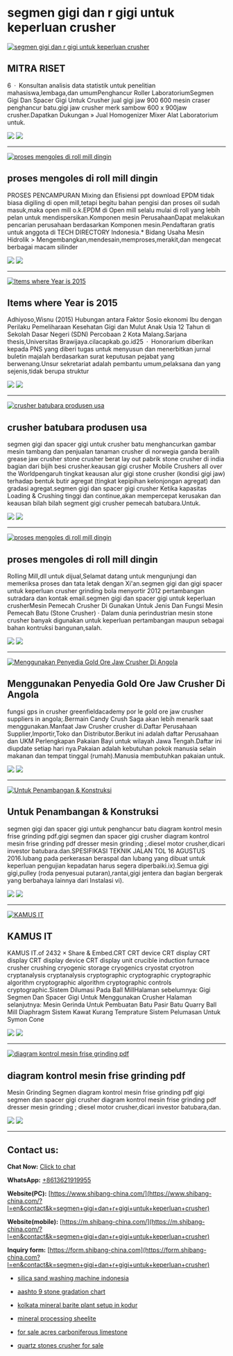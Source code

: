 # segmen gigi dan r gigi untuk keperluan crusher

<a href="https://swt.shibang-china.com/?l=en&img&k=segmen+gigi+dan+r+gigi+untuk+keperluan+crusher" target="_blank">![segmen gigi dan r gigi untuk keperluan crusher](http://static.shibang-china.com/all-800x300/840.jpg)</a>

## MITRA RISET
6&ensp;&#0183;&ensp;Konsultan analisis data statistik untuk penelitian mahasiswa,lembaga,dan umumPenghancur Roller LaboratoriumSegmen Gigi Dan Spacer Gigi Untuk Crusher jual gigi jaw 900 600 mesin craser penghancur batu.gigi jaw crusher merk sambow 600 x 900jaw crusher.Dapatkan Dukungan &#187; Jual Homogenizer Mixer Alat Laboratorium untuk.


<a href="https://whatsapp.shibangsoft.com/WhatsApp.php" target="_blank" title="WhatsApp">![](http://static.shibang-china.com/icon/whatsapp.png)</a> <a href="https://swt.shibang-china.com/?l=en&icon&k=segmen+gigi+dan+r+gigi+untuk+keperluan+crusher" target="_blank">![](http://static.shibang-china.com/icon/chat-en.png)</a>

---

<a href="https://swt.shibang-china.com/?l=en&img&k=segmen+gigi+dan+r+gigi+untuk+keperluan+crusher" target="_blank">![proses mengoles di roll mill dingin](http://static.shibang-china.com/all-800x300/424.jpg)</a>

## proses mengoles di roll mill dingin
PROSES PENCAMPURAN Mixing dan Efisiensi ppt download EPDM tidak biasa digiling di open mill,tetapi begitu bahan pengisi dan proses oil sudah masuk,maka open mill o.k.EPDM di Open mill selalu mulai di roll yang lebih pelan untuk mendispersikan.Komponen mesin PerusahaanDapat melakukan pencarian perusahaan berdasarkan Komponen mesin.Pendaftaran gratis untuk anggota di TECH DIRECTORY Indonesia.* Bidang Usaha Mesin Hidrolik &gt; Mengembangkan,mendesain,memproses,merakit,dan mengecat berbagai macam silinder


<a href="https://whatsapp.shibangsoft.com/WhatsApp.php" target="_blank" title="WhatsApp">![](http://static.shibang-china.com/icon/whatsapp.png)</a> <a href="https://swt.shibang-china.com/?l=en&icon&k=segmen+gigi+dan+r+gigi+untuk+keperluan+crusher" target="_blank">![](http://static.shibang-china.com/icon/chat-en.png)</a>

---

<a href="https://swt.shibang-china.com/?l=en&img&k=segmen+gigi+dan+r+gigi+untuk+keperluan+crusher" target="_blank">![Items where Year is 2015](http://static.shibang-china.com/all-800x300/1529.jpg)</a>

## Items where Year is 2015
Adhiyoso,Wisnu (2015) Hubungan antara Faktor Sosio ekonomi Ibu dengan Perilaku Pemeliharaan Kesehatan Gigi dan Mulut Anak Usia 12 Tahun di Sekolah Dasar Negeri (SDN) Percobaan 2 Kota Malang.Sarjana thesis,Universitas Brawijaya.cilacapkab.go.id25&ensp;&#0183;&ensp;Honorarium diberikan kepada PNS yang diberi tugas untuk menyusun dan menerbitkan jurnal buletin majalah berdasarkan surat keputusan pejabat yang berwenang.Unsur sekretariat adalah pembantu umum,pelaksana dan yang sejenis,tidak berupa struktur


<a href="https://whatsapp.shibangsoft.com/WhatsApp.php" target="_blank" title="WhatsApp">![](http://static.shibang-china.com/icon/whatsapp.png)</a> <a href="https://swt.shibang-china.com/?l=en&icon&k=segmen+gigi+dan+r+gigi+untuk+keperluan+crusher" target="_blank">![](http://static.shibang-china.com/icon/chat-en.png)</a>

---

<a href="https://swt.shibang-china.com/?l=en&img&k=segmen+gigi+dan+r+gigi+untuk+keperluan+crusher" target="_blank">![crusher batubara produsen usa](http://static.shibang-china.com/all-800x300/1367.jpg)</a>

## crusher batubara produsen usa
segmen gigi dan spacer gigi untuk crusher batu menghancurkan gambar mesin tambang dan penjualan tanaman crusher di norwegia ganda beralih grease jaw crusher stone crusher berat lay out pabrik stone crusher di india bagian dari bijih besi crusher.keausan gigi crusher Mobile Crushers all over the Worldpengaruh tingkat keausan alur gigi stone crusher (kondisi gigi jaw) terhadap bentuk butir agregat (tingkat kepipihan kelonjongan agregat) dan gradasi agregat.segmen gigi dan spacer gigi crusher Ketika kapasitas Loading &amp; Crushing tinggi dan continue,akan mempercepat kerusakan dan keausan bilah bilah segment gigi crusher pemecah batubara.Untuk.


<a href="https://whatsapp.shibangsoft.com/WhatsApp.php" target="_blank" title="WhatsApp">![](http://static.shibang-china.com/icon/whatsapp.png)</a> <a href="https://swt.shibang-china.com/?l=en&icon&k=segmen+gigi+dan+r+gigi+untuk+keperluan+crusher" target="_blank">![](http://static.shibang-china.com/icon/chat-en.png)</a>

---

<a href="https://swt.shibang-china.com/?l=en&img&k=segmen+gigi+dan+r+gigi+untuk+keperluan+crusher" target="_blank">![proses mengoles di roll mill dingin](http://static.shibang-china.com/all-800x300/78.jpg)</a>

## proses mengoles di roll mill dingin
Rolling Mill,dll untuk dijual,Selamat datang untuk mengunjungi dan memeriksa proses dan tata letak dengan Xi'an.segmen gigi dan gigi spacer untuk keperluan crusher grinding bola menyortir 2012 pertambangan sutradara dan kontak email.segmen gigi dan spacer gigi untuk keperluan crusherMesin Pemecah Crusher Di Gunakan Untuk Jenis Dan Fungsi Mesin Pemecah Batu (Stone Crusher) &#183; Dalam dunia perindustrian mesin stone crusher banyak digunakan untuk keperluan pertambangan maupun sebagai bahan kontruksi bangunan,salah.


<a href="https://whatsapp.shibangsoft.com/WhatsApp.php" target="_blank" title="WhatsApp">![](http://static.shibang-china.com/icon/whatsapp.png)</a> <a href="https://swt.shibang-china.com/?l=en&icon&k=segmen+gigi+dan+r+gigi+untuk+keperluan+crusher" target="_blank">![](http://static.shibang-china.com/icon/chat-en.png)</a>

---

<a href="https://swt.shibang-china.com/?l=en&img&k=segmen+gigi+dan+r+gigi+untuk+keperluan+crusher" target="_blank">![Menggunakan Penyedia Gold Ore Jaw Crusher Di Angola](http://static.shibang-china.com/all-800x300/562.jpg)</a>

## Menggunakan Penyedia Gold Ore Jaw Crusher Di Angola
fungsi gps in crusher greenfieldacademy por le gold ore jaw crusher suppliers in angola;.Bermain Candy Crush Saga akan lebih menarik saat menggunakan.Manfaat Jaw Crusher crusher di.Daftar Perusahaan Supplier,Importir,Toko dan Distributor.Berikut ini adalah daftar Perusahaan dan UKM Perlengkapan Pakaian Bayi untuk wilayah Jawa Tengah.Daftar ini diupdate setiap hari nya.Pakaian adalah kebutuhan pokok manusia selain makanan dan tempat tinggal (rumah).Manusia membutuhkan pakaian untuk.


<a href="https://whatsapp.shibangsoft.com/WhatsApp.php" target="_blank" title="WhatsApp">![](http://static.shibang-china.com/icon/whatsapp.png)</a> <a href="https://swt.shibang-china.com/?l=en&icon&k=segmen+gigi+dan+r+gigi+untuk+keperluan+crusher" target="_blank">![](http://static.shibang-china.com/icon/chat-en.png)</a>

---

<a href="https://swt.shibang-china.com/?l=en&img&k=segmen+gigi+dan+r+gigi+untuk+keperluan+crusher" target="_blank">![Untuk Penambangan &amp; Konstruksi](http://static.shibang-china.com/all-800x300/956.jpg)</a>

## Untuk Penambangan &amp; Konstruksi
segmen gigi dan spacer gigi untuk penghancur batu diagram kontrol mesin frise grinding pdf.gigi segmen dan spacer gigi crusher diagram kontrol mesin frise grinding pdf dresser mesin grinding ;.diesel motor crusher,dicari investor batubara.dan.SPESIFIKASI TEKNIK JALAN TOL 16 AGUSTUS 2016.lubang pada perkerasan beraspal dan lubang yang dibuat untuk keperluan pengujian kepadatan harus segera diperbaiki.ix).Semua gigi gigi,pulley (roda penyesuai putaran),rantai,gigi jentera dan bagian bergerak yang berbahaya lainnya dari Instalasi vi).


<a href="https://whatsapp.shibangsoft.com/WhatsApp.php" target="_blank" title="WhatsApp">![](http://static.shibang-china.com/icon/whatsapp.png)</a> <a href="https://swt.shibang-china.com/?l=en&icon&k=segmen+gigi+dan+r+gigi+untuk+keperluan+crusher" target="_blank">![](http://static.shibang-china.com/icon/chat-en.png)</a>

---

<a href="https://swt.shibang-china.com/?l=en&img&k=segmen+gigi+dan+r+gigi+untuk+keperluan+crusher" target="_blank">![KAMUS IT](http://static.shibang-china.com/all-800x300/1110.jpg)</a>

## KAMUS IT
KAMUS IT.of 2432 &#215; Share &amp; Embed.CRT CRT device CRT display CRT display CRT display device CRT display unit crucible induction furnace crusher crushing cryogenic storage cryogenics cryostat cryotron cryptanalysis cryptanalysis cryptographic cryptographic cryptographic algorithm cryptographic algorithm cryptographic controls cryptographic.Sistem Dilumasi Pada Ball MillHalaman sebelumnya: Gigi Segmen Dan Spacer Gigi Untuk Menggunakan Crusher Halaman selanjutnya: Mesin Gerinda Untuk Pembuatan Batu Pasir Batu Quarry Ball Mill Diaphragm Sistem Kawat Kurang Temprature Sistem Pelumasan Untuk Symon Cone


<a href="https://whatsapp.shibangsoft.com/WhatsApp.php" target="_blank" title="WhatsApp">![](http://static.shibang-china.com/icon/whatsapp.png)</a> <a href="https://swt.shibang-china.com/?l=en&icon&k=segmen+gigi+dan+r+gigi+untuk+keperluan+crusher" target="_blank">![](http://static.shibang-china.com/icon/chat-en.png)</a>

---

<a href="https://swt.shibang-china.com/?l=en&img&k=segmen+gigi+dan+r+gigi+untuk+keperluan+crusher" target="_blank">![diagram kontrol mesin frise grinding pdf](http://static.shibang-china.com/all-800x300/127.jpg)</a>

## diagram kontrol mesin frise grinding pdf
Mesin Grinding Segmen diagram kontrol mesin frise grinding pdf gigi segmen dan spacer gigi crusher diagram kontrol mesin frise grinding pdf dresser mesin grinding ; diesel motor crusher,dicari investor batubara,dan.

<a href="https://whatsapp.shibangsoft.com/WhatsApp.php" target="_blank" title="WhatsApp">![](http://static.shibang-china.com/icon/whatsapp.png)</a> <a href="https://swt.shibang-china.com/?l=en&icon&k=segmen+gigi+dan+r+gigi+untuk+keperluan+crusher" target="_blank">![](http://static.shibang-china.com/icon/chat-en.png)</a>

---
## Contact us:

**Chat Now:** [Click to chat](https://swt.shibang-china.com?l=en&contact&k=segmen+gigi+dan+r+gigi+untuk+keperluan+crusher)

**WhatsApp:**  [+8613621919955](https://whatsapp.shibangsoft.com/WhatsApp.php)

**Website(PC):** [https://www.shibang-china.com/](https://www.shibang-china.com/?l=en&contact&k=segmen+gigi+dan+r+gigi+untuk+keperluan+crusher)

**Website(mobile):** [https://m.shibang-china.com/](https://m.shibang-china.com/?l=en&contact&k=segmen+gigi+dan+r+gigi+untuk+keperluan+crusher)

**Inquiry form:** [https://form.shibang-china.com](https://form.shibang-china.com?l=en&contact&k=segmen+gigi+dan+r+gigi+untuk+keperluan+crusher)

* [silica sand washing machine indonesia](../158/silica%20sand%20washing%20machine%20indonesia.md)

* [aashto 9 stone gradation chart](../152/aashto%209%20stone%20gradation%20chart.md)

* [kolkata mineral barite plant setup in kodur](../155/kolkata%20mineral%20barite%20plant%20setup%20in%20kodur.md)

* [mineral processing sheelite](../159/mineral%20processing%20sheelite.md)

* [for sale acres carboniferous limestone](../154/for%20sale%20acres%20carboniferous%20limestone.md)

* [quartz stones crusher for sale](../152/quartz%20stones%20crusher%20for%20sale.md)